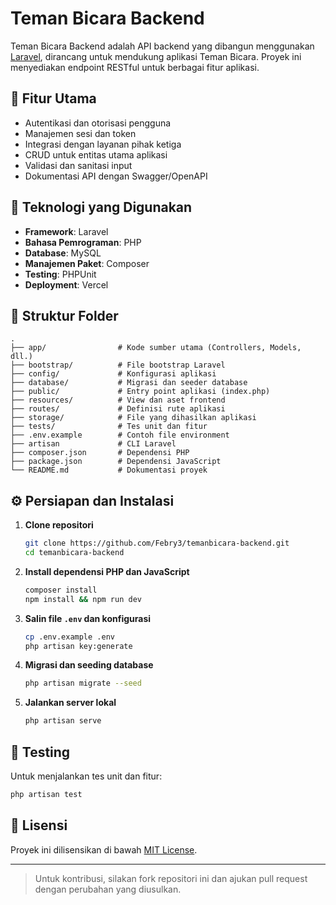 # Teman Bicara Backend

Teman Bicara Backend adalah API backend yang dibangun menggunakan [Laravel](https://laravel.com/), dirancang untuk mendukung aplikasi Teman Bicara. Proyek ini menyediakan endpoint RESTful untuk berbagai fitur aplikasi.

## 🚀 Fitur Utama

- Autentikasi dan otorisasi pengguna
- Manajemen sesi dan token
- Integrasi dengan layanan pihak ketiga
- CRUD untuk entitas utama aplikasi
- Validasi dan sanitasi input
- Dokumentasi API dengan Swagger/OpenAPI

## 🧱 Teknologi yang Digunakan

- **Framework**: Laravel
- **Bahasa Pemrograman**: PHP
- **Database**: MySQL
- **Manajemen Paket**: Composer
- **Testing**: PHPUnit
- **Deployment**: Vercel

## 📁 Struktur Folder

```
.
├── app/                # Kode sumber utama (Controllers, Models, dll.)
├── bootstrap/          # File bootstrap Laravel
├── config/             # Konfigurasi aplikasi
├── database/           # Migrasi dan seeder database
├── public/             # Entry point aplikasi (index.php)
├── resources/          # View dan aset frontend
├── routes/             # Definisi rute aplikasi
├── storage/            # File yang dihasilkan aplikasi
├── tests/              # Tes unit dan fitur
├── .env.example        # Contoh file environment
├── artisan             # CLI Laravel
├── composer.json       # Dependensi PHP
├── package.json        # Dependensi JavaScript
└── README.md           # Dokumentasi proyek
```

## ⚙️ Persiapan dan Instalasi

1. **Clone repositori**
   ```bash
   git clone https://github.com/Febry3/temanbicara-backend.git
   cd temanbicara-backend
   ```

2. **Install dependensi PHP dan JavaScript**
   ```bash
   composer install
   npm install && npm run dev
   ```

3. **Salin file `.env` dan konfigurasi**
   ```bash
   cp .env.example .env
   php artisan key:generate
   ```

4. **Migrasi dan seeding database**
   ```bash
   php artisan migrate --seed
   ```

5. **Jalankan server lokal**
   ```bash
   php artisan serve
   ```

## 🧪 Testing

Untuk menjalankan tes unit dan fitur:

```bash
php artisan test
```

## 📄 Lisensi

Proyek ini dilisensikan di bawah [MIT License](LICENSE).

---

> Untuk kontribusi, silakan fork repositori ini dan ajukan pull request dengan perubahan yang diusulkan.
